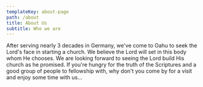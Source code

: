 ```yaml
---
templateKey: about-page
path: /about
title: About Us
subtitle: Who we are
---
```

After serving nearly 3 decades in Germany, we've come to Oahu to seek the Lord's face in starting a church. We believe the Lord will set in this body whom He chooses. We are looking forward to seeing the Lord build His church as he promised. If you're hungry for the truth of the Scriptures and a good group of people to fellowship with, why don't you come by for a visit and enjoy some time with us...